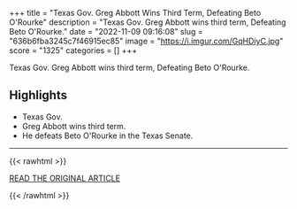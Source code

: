 +++
title = "Texas Gov. Greg Abbott Wins Third Term, Defeating Beto O'Rourke"
description = "Texas Gov. Greg Abbott wins third term, Defeating Beto O'Rourke."
date = "2022-11-09 09:16:08"
slug = "636b6fba3245c7f46915ec85"
image = "https://i.imgur.com/GqHDiyC.jpg"
score = "1325"
categories = []
+++

Texas Gov. Greg Abbott wins third term, Defeating Beto O'Rourke.

## Highlights

- Texas Gov.
- Greg Abbott wins third term.
- He defeats Beto O'Rourke in the Texas Senate.

---

{{< rawhtml >}}
  <p class="article-category">
    <a target="_blank" href="https://www.wsj.com/livecoverage/election-midterms-2022/card/texas-gov-greg-abbott-wins-third-term-defeating-beto-o-rourke-IjUet6g1VsVaL5PNdEDD">READ THE ORIGINAL ARTICLE</a>
  </p>
{{< /rawhtml >}}

